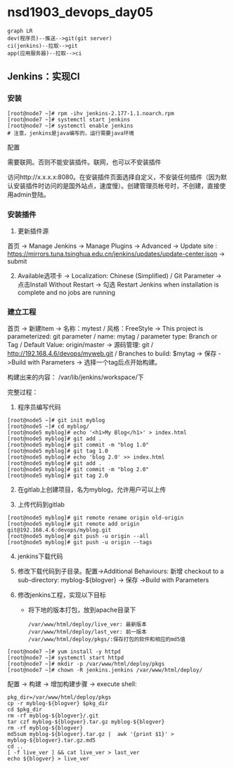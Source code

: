 # nsd1903_devops_day05

```mermaid
graph LR
dev(程序员)--推送-->git(git server)
ci(jenkins)--拉取-->git
app(应用服务器)--拉取-->ci
```

## Jenkins：实现CI

### 安装

```shell
[root@node7 ~]# rpm -ihv jenkins-2.177-1.1.noarch.rpm 
[root@node7 ~]# systemctl start jenkins
[root@node7 ~]# systemctl enable jenkins
# 注意，jenkins是java编写的，运行需要java环境
```

配置

需要联网。否则不能安装插件。联网，也可以不安装插件

访问http://x.x.x.x:8080。在安装插件页面选择自定义，不安装任何插件（因为默认安装插件时访问的是国外站点，速度慢）。创建管理员帐号时，不创建，直接使用admin登陆。

### 安装插件

1. 更新插件源

首页 -> Manage Jenkins -> Manage Plugins -> Advanced -> Update site : https://mirrors.tuna.tsinghua.edu.cn/jenkins/updates/update-center.json -> submit

2. Available选项卡 -> Localization: Chinese (Simplified) / Git Parameter -> 点击Install Without Restart -> 勾选 Restart Jenkins when installation is complete and no jobs are running

### 建立工程

首页 -> 新建Item -> 名称：mytest / 风格：FreeStyle -> This project is parameterized: git parameter / name: mytag / parameter type: Branch or Tag / Default Value: origin/master -> 源码管理: git / http://192.168.4.6/devops/myweb.git / Branches to build: $mytag -> 保存 ->Build with Parameters -> 选择一个tag后点开始构建。

构建出来的内容： /var/lib/jenkins/workspace/下







完整过程：

1. 程序员编写代码

```shell
[root@node5 ~]# git init myblog
[root@node5 ~]# cd myblog/
[root@node5 myblog]# echo '<h1>My Blog</h1>' > index.html
[root@node5 myblog]# git add .
[root@node5 myblog]# git commit -m "blog 1.0"
[root@node5 myblog]# git tag 1.0
[root@node5 myblog]# echo 'blog 2.0' >> index.html 
[root@node5 myblog]# git add .
[root@node5 myblog]# git commit -m "blog 2.0"
[root@node5 myblog]# git tag 2.0
```

2. 在gitlab上创建项目，名为myblog，允许用户可以上传

3. 上传代码到gitlab

```shell
[root@node5 myblog]# git remote rename origin old-origin
[root@node5 myblog]# git remote add origin git@192.168.4.6:devops/myblog.git
[root@node5 myblog]# git push -u origin --all
[root@node5 myblog]# git push -u origin --tags
```

4. jenkins下载代码

5. 修改下载代码到子目录。配置->Additional Behaviours: 新增 checkout to a sub-directory: myblog-${blogver} -> 保存 ->Build with Parameters

6. 修改jenkins工程，实现以下目标

   - 将下地的版本打包，放到apache目录下

     ```shell
     /var/www/html/deploy/live_ver: 最新版本
     /var/www/html/deploy/last_ver: 前一版本
     /var/www/html/deploy/pkgs/:保存打包的软件和相应的md5值
     ```

```shell
[root@node7 ~]# yum install -y httpd
[root@node7 ~]# systemctl start httpd
[root@node7 ~]# mkdir -p /var/www/html/deploy/pkgs
[root@node7 ~]# chown -R jenkins.jenkins /var/www/html/deploy/
```

配置 -> 构建 -> 增加构建步骤 -> execute shell:

```shell
pkg_dir=/var/www/html/deploy/pkgs
cp -r myblog-${blogver} $pkg_dir  
cd $pkg_dir
rm -rf myblog-${blogver}/.git
tar czf myblog-${blogver}.tar.gz myblog-${blogver}
rm -rf myblog-${blogver}
md5sum myblog-${blogver}.tar.gz |  awk '{print $1}' > myblog-${blogver}.tar.gz.md5
cd ..
[ -f live_ver ] && cat live_ver > last_ver
echo ${blogver} > live_ver
```














